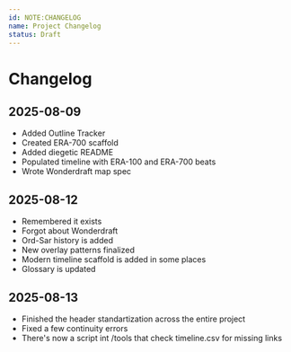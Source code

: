 ```yaml
---
id: NOTE:CHANGELOG
name: Project Changelog
status: Draft
---
```


# Changelog

## 2025-08-09
- Added Outline Tracker
- Created ERA-700 scaffold
- Added diegetic README
- Populated timeline with ERA-100 and ERA-700 beats
- Wrote Wonderdraft map spec

## 2025-08-12
- Remembered it exists
- Forgot about Wonderdraft
- Ord-Sar history is added
- New overlay patterns finalized
- Modern timeline scaffold is added in some places
- Glossary is updated

## 2025-08-13
- Finished the header standartization across the entire project
- Fixed a few continuity errors
- There's now a script int /tools that check timeline.csv for missing links